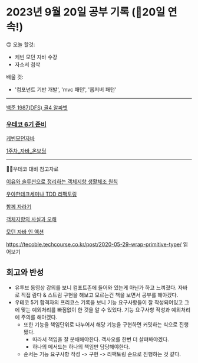 # 2023년 9월 20일 공부 기록 (🚀20일 연속!)
🙃
오늘 할것: 
- 케빈 모던 자바 수강
- 자소서 첨삭

배울 것:
- '컴포넌트 기반 개발', 'mvc 패턴', '옵저버 패턴' 
---

[백준 1987(DFS) 골4 알파벳](..%2F..%2F..%2FAlgorithm%2FSolvedProblem%2FDFS%26BFS%2FDFS%2F1987%2F1987.md)

### [우테코 6기 준비](../../../우아한테크코스/우테코_6기_준비/우테코_6기_준비.md)

[케빈모던자바](..%2F..%2F..%2FJava%2F%EC%BC%80%EB%B9%88%EB%AA%A8%EB%8D%98%EC%9E%90%EB%B0%94%2F%EC%BC%80%EB%B9%88%EB%AA%A8%EB%8D%98%EC%9E%90%EB%B0%94.md)

[1주차_자바_온보딩](..%2F..%2F..%2F%EC%9A%B0%EC%95%84%ED%95%9C%ED%85%8C%ED%81%AC%EC%BD%94%EC%8A%A4%2F%EC%9A%B0%ED%85%8C%EC%BD%94_6%EA%B8%B0_%EC%A4%80%EB%B9%84%2F5%EA%B8%B0_%ED%94%84%EB%A6%AC%EC%BD%94%EC%8A%A4%2F1%EC%A3%BC%EC%B0%A8_%EC%9E%90%EB%B0%94_%EC%98%A8%EB%B3%B4%EB%94%A9.md)

---

🧑‍💻우테코 대비 참고자료

[이유와 솔루션으로 정리하는 객체지향 생활체조 원칙](..%2F..%2F..%2FOOP%2F%EC%9D%B4%EC%9C%A0%EC%99%80_%EC%86%94%EB%A3%A8%EC%85%98%EC%9C%BC%EB%A1%9C_%EC%A0%95%EB%A6%AC%ED%95%98%EB%8A%94_%EA%B0%9D%EC%B2%B4%EC%A7%80%ED%96%A5_%EC%83%9D%ED%99%9C%EC%B2%B4%EC%A1%B0_%EC%9B%90%EC%B9%99.md)

[우아한테크세미나 TDD 리팩토링](..%2F..%2F..%2F%EC%9A%B0%EC%95%84%ED%95%9C%ED%85%8C%ED%81%AC%EC%BD%94%EC%8A%A4%2F%EC%9A%B0%ED%85%8C%EC%BD%94_6%EA%B8%B0_%EC%A4%80%EB%B9%84%2F%EC%9A%B0%EC%95%84%ED%95%9C%ED%85%8C%ED%81%AC%EC%84%B8%EB%AF%B8%EB%82%98%2FTDD%EB%A6%AC%ED%8C%A9%ED%86%A0%EB%A7%81%2F%EC%9A%B0%EC%95%84%ED%95%9C%ED%85%8C%ED%81%AC%EC%84%B8%EB%AF%B8%EB%82%98_TDD_%EB%A6%AC%ED%8C%A9%ED%86%A0%EB%A7%81.md)

[함께 자라기](..%2F..%2F..%2FCS%28ComputerScience%29%2F%EA%B0%9C%EB%B0%9C%EB%B0%A9%EB%B2%95%EB%A1%A0%2F%EC%95%A0%EC%9E%90%EC%9D%BC%2F%ED%95%A8%EA%BB%98_%EC%9E%90%EB%9D%BC%EA%B8%B0%2F%ED%95%A8%EA%BB%98_%EC%9E%90%EB%9D%BC%EA%B8%B0.md)

[객체지향의 사실과 오해](..%2F..%2F..%2FOOP%2F%EA%B0%9D%EC%B2%B4%EC%A7%80%ED%96%A5%EC%9D%98_%EC%82%AC%EC%8B%A4%EA%B3%BC_%EC%98%A4%ED%95%B4%2F%EA%B0%9D%EC%B2%B4%EC%A7%80%ED%96%A5%EC%9D%98_%EC%82%AC%EC%8B%A4%EA%B3%BC_%EC%98%A4%ED%95%B4.md)

[모던 자바 인 액션](..%2F..%2F..%2FJava%2FModernJavaInAction%2FModernJavaInAction.md)

https://tecoble.techcourse.co.kr/post/2020-05-29-wrap-primitive-type/
읽어보기

회고와 반성
---
- 유투브 동영상 강의를 보니 컴포트존에 들어와 있는게 아닌가 하고 느껴졌다. 자바로 직접 람다 & 스트림 구현을 해보고 모르는건
책을 보면서 공부를 해야겠다.
- 우테코 5기 합격자의 프리코스 기록을 보니 기능 요구사항들이 잘 작성되어있고 그에 맞는 예외처리를 빠짐없이 한 것을 알 수 있었다.
기능 요구사항 작성과 예외처리에 주의를 해야겠다.
  - 또한 기능을 책임단위로 나누어서 해당 기능을 구현하면 커밋하는 식으로 진행됐다.
    - 따라서 책임을 잘 분배해야한다. 객사오를 한번 더 살펴봐야겠다.
    - 하나의 메서드는 하나의 책임만 담당해야한다.
  - 순서는 기능 요구사항 작성 -> 구현 -> 리팩토링 순으로 진행하는 것 같다.
